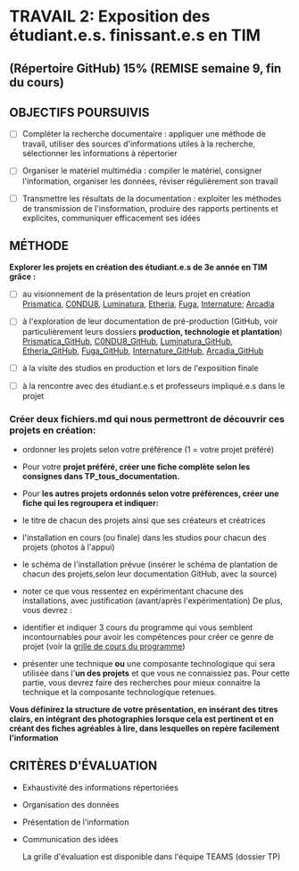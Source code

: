# TRAVAIL 2: Exposition des étudiant.e.s. finissant.e.s en TIM
## (Répertoire GitHub) 15% (REMISE semaine 9, fin du cours)

## OBJECTIFS POURSUIVIS 
- [ ] Compléter la recherche documentaire : appliquer une méthode de travail, utiliser des sources d'informations utiles à la recherche, sélectionner les informations à répertorier
- [ ] Organiser le matériel multimédia : compiler le matériel, consigner l'information, organiser les données, réviser régulièrement son travail
- [ ] Transmettre les résultats de la documentation : exploiter les méthodes de transmission de l'insformation, produire des rapports pertinents et explicites, communiquer efficacement ses idées


## MÉTHODE

**Explorer les projets en création des étudiant.e.s de 3e année en TIM grâce :**
- [ ] au visionnement de la présentation de leurs projet en création
      [Prismatica](https://www.youtube.com/watch?v=d6NkifknkFk), [C0NDU8](https://www.youtube.com/watch?v=wziDJZdT_d4), [Luminatura](https://www.youtube.com/watch?v=i6xJno_NFSc),                [Etheria](https://www.youtube.com/watch?v=nwJlMtzI-8g), [Fuga](https://www.youtube.com/watch?v=rhUf4A05L-w), [Internature](https://www.youtube.com/watch?v=pLxNPbXbVRE);  [Arcadia](https://www.youtube.com/watch?v=5qRcwjpivJs)

- [ ] à l'exploration de leur documentation de pré-production (GitHub, voir particulièrement leurs dossiers **production, technologie et plantation**)
      [Prismatica_GitHub](https://github.com/PootPookies/Prismatica), [C0NDU8_GitHub](https://github.com/orgs/GearShift-Games/projects/4), [Luminatura_GitHub](https://github.com/Miaou-Mafia/projet-luminatura), [Etheria_GitHub](https://github.com/Ethereal-Creators/Etheria), [Fuga_GitHub](https://github.com/Escapism-Fuga/Fuga/projects?query=is%3Aopen), [Internature_GitHub](https://github.com/tprangers/internature.git), [Arcadia_GitHub](https://github.com/Cousi-Cousa/Arcadia)  
- [ ] à la visite des studios en production et lors de l'exposition finale
- [ ] à la rencontre avec des étudiant.e.s et professeurs impliqué.e.s dans le projet

### Créer deux fichiers.md qui nous permettront de découvrir ces projets en création:
- ordonner les projets selon votre préférence (1 = votre projet préféré)
- Pour votre **projet préféré, créer une fiche complète selon les consignes dans TP_tous_documentation.**


- Pour **les autres projets ordonnés selon votre préférences, créer une fiche qui les regroupera et indiquer:**
- le titre de chacun des projets ainsi que ses créateurs et créatrices
- l'installation en cours (ou finale) dans les studios pour chacun des projets (photos à l'appui)
- le schéma de l'installation prévue (insérer le schéma de plantation de chacun des projets,selon leur documentation GitHub, avec la source)
- noter ce que vous ressentez en expérimentant chacune des installations, avec justification (avant/après l'expérimentation)
De plus, vous devrez :
- identifier et indiquer 3 cours du programme qui vous semblent incontournables pour avoir les compétences pour créer ce genre de projet (voir la [grille de cours du programme](https://www.cmontmorency.qc.ca/programmes/nos-programmes-detudes/techniques/techniques-dintegration-multimedia/grille-de-cours/))
- présenter une technique **ou** une composante technologique qui sera utilisée dans l'**un des projets** et que vous ne connaissiez pas.  Pour cette partie, vous devrez faire des recherches pour mieux connaitre la technique et la composante technologique retenues.



**Vous définirez la structure de votre présentation, en insérant des titres clairs, en intégrant des photographies lorsque cela est pertinent et en créant des fiches agréables à lire, dans lesquelles on repère facilement l'information**


## CRITÈRES D'ÉVALUATION 
- Exhaustivité des informations répertoriées
- Organisation des données
- Présentation de l'information
- Communication des idées

  La grille d'évaluation est disponible dans l'équipe TEAMS (dossier TP)
